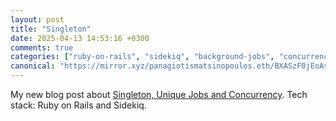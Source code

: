 ```yaml
---
layout: post
title: "Singleton"
date: 2025-04-13 14:53:16 +0300
comments: true
categories: ["ruby-on-rails", "sidekiq", "background-jobs", "concurrency"]
canonical: "https://mirror.xyz/panagiotismatsinopoulos.eth/BXASzF0jEoAsou65RCbXk4OTr6byn7sFeYkBUT8Yg2k"
---
```


My new blog post about [Singleton, Unique Jobs and Concurrency](https://mirror.xyz/panagiotismatsinopoulos.eth/BXASzF0jEoAsou65RCbXk4OTr6byn7sFeYkBUT8Yg2k).
Tech stack: Ruby on Rails and Sidekiq.
